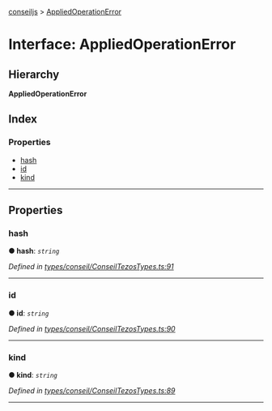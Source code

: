 [conseiljs](../README.md) > [AppliedOperationError](../interfaces/appliedoperationerror.md)

# Interface: AppliedOperationError

## Hierarchy

**AppliedOperationError**

## Index

### Properties

* [hash](appliedoperationerror.md#hash)
* [id](appliedoperationerror.md#id)
* [kind](appliedoperationerror.md#kind)

---

## Properties

<a id="hash"></a>

###  hash

**● hash**: *`string`*

*Defined in [types/conseil/ConseilTezosTypes.ts:91](https://github.com/Cryptonomic/ConseilJS/blob/688e74f/src/types/conseil/ConseilTezosTypes.ts#L91)*

___
<a id="id"></a>

###  id

**● id**: *`string`*

*Defined in [types/conseil/ConseilTezosTypes.ts:90](https://github.com/Cryptonomic/ConseilJS/blob/688e74f/src/types/conseil/ConseilTezosTypes.ts#L90)*

___
<a id="kind"></a>

###  kind

**● kind**: *`string`*

*Defined in [types/conseil/ConseilTezosTypes.ts:89](https://github.com/Cryptonomic/ConseilJS/blob/688e74f/src/types/conseil/ConseilTezosTypes.ts#L89)*

___

